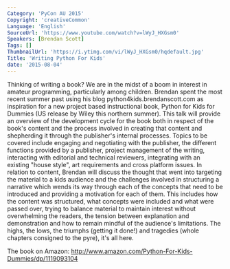 ```yaml
---
Category: 'PyCon AU 2015'
Copyright: 'creativeCommon'
Language: 'English'
SourceUrl: 'https://www.youtube.com/watch?v=lWyJ_HXGsm0'
Speakers: [Brendan Scott]
Tags: []
ThumbnailUrl: 'https://i.ytimg.com/vi/lWyJ_HXGsm0/hqdefault.jpg'
Title: 'Writing Python For Kids'
date: '2015-08-04'
---
```

Thinking of writing a book? We are in the midst of a boom in interest in amateur programming, particularly among children. Brendan spent the most recent summer past using his blog python4kids.brendanscott.com as inspiration for a new project based instructional book, Python for Kids for Dummies (US release by Wiley this northern summer). This talk will provide an overview of the development cycle for the book both in respect of the book's content and the process involved in creating that content and shepherding it through the publisher's internal processes. 
Topics to be covered include engaging and negotiating with the publisher, the different functions provided by a publisher, project management of the writing, interacting with editorial and technical reviewers, integrating with an existing "house style", art requirements and cross platform issues. In relation to content, Brendan will discuss the thought that went into targeting the material to a kids audience and the challenges involved in structuring a narrative which wends its way through each of the concepts that need to be introduced and providing a motivation for each of them. This includes how the content was structured, what concepts were included and what were passed over, trying to balance material to maintain interest without overwhelming the readers, the tension between explanation and demonstration and how to remain mindful of the audience's limitations. The highs, the lows, the triumphs (getting it done!) and tragedies (whole chapters consigned to the pyre), it's all here. 

The book on Amazon:
http://www.amazon.com/Python-For-Kids-Dummies/dp/1119093104

